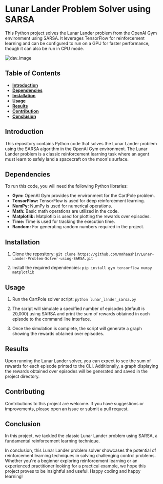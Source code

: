 # Lunar Lander Problem Solver using SARSA

This Python project solves the Lunar Lander problem from the OpenAI Gym environment using SARSA. It leverages TensorFlow for reinforcement learning and can be configured to run on a GPU for faster performance, though it can also be run in CPU mode.

![dav_image](https://miro.medium.com/v2/resize:fit:1346/1*i7lxpgt2K3Q8lgEPJu3_xA.png)

## Table of Contents

- [**Introduction**](#intro)
- [**Dependencies**](#dep)
- [**Installation**](#install)
- [**Usage**](#usage)
- [**Results**](#results)
- [**Contribution**](#contr)
- [**Conclusion**](#conc)

## Introduction <a name="intro"></a>

This repository contains Python code that solves the Lunar Lander problem using the SARSA algorithm in the OpenAI Gym environment. The Lunar Lander problem is a classic reinforcement learning task where an agent must learn to safely land a spacecraft on the moon's surface.

## Dependencies <a name="dep"></a>

To run this code, you will need the following Python libraries:

- **Gym:** OpenAI Gym provides the environment for the CartPole problem.
- **TensorFlow:** TensorFlow is used for deep reinforcement learning.
- **NumPy:** NumPy is used for numerical operations.
- **Math:** Basic math operations are utilized in the code.
- **Matplotlib:** Matplotlib is used for plotting the rewards over episodes.
- **Time:** Time is used for tracking the execution time.
- **Random:** For generating random numbers required in the project.

## Installation <a name="install"></a>

1. Clone the repository:
   `git clone https://github.com/mmhaashir/Lunar-Lander-Problem-Solver-using-SARSA.git`
   
3. Install the required dependencies:
   `pip install gym tensorflow numpy matplotlib`

## Usage <a name="usage"></a>

1. Run the CartPole solver script:
   `python lunar_lander_sarsa.py`
   
3. The script will simulate a specified number of episodes (default is 20,000) using SARSA and print the sum of rewards obtained in each episode to the command line interface.
   
5. Once the simulation is complete, the script will generate a graph showing the rewards obtained over episodes.

## Results <a name="results"></a>

Upon running the Lunar Lander solver, you can expect to see the sum of rewards for each episode printed to the CLI. Additionally, a graph displaying the rewards obtained over episodes will be generated and saved in the project directory.

## Contributing <a  name="contr"></a>

Contributions to this project are welcome. If you have suggestions or improvements, please open an issue or submit a pull request.

## Conclusion <a name="conc"></a>

In this project, we tackled the classic Lunar Lander problem using SARSA, a fundamental reinforcement learning technique. 

In conclusion, this Lunar Lander problem solver showcases the potential of reinforcement learning techniques in solving challenging control problems. Whether you're a beginner exploring reinforcement learning or an experienced practitioner looking for a practical example, we hope this project proves to be insightful and useful. Happy coding and happy learning!
